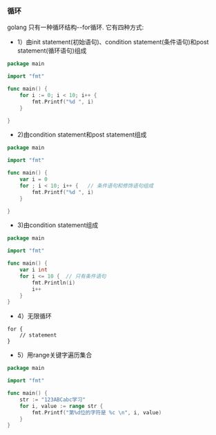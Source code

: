 ### 循环
golang 只有一种循环结构--for循环. 它有四种方式:

* 1）由init statement(初始语句)、condition statement(条件语句)和post statement(循环语句)组成
```go
package main

import "fmt"

func main() {
	for i := 0; i < 10; i++ {
		fmt.Printf("%d ", i)
	}

}
```

* 2)由condition statement和post statement组成
```go
package main

import "fmt"

func main() {
	var i = 0
	for ; i < 10; i++ {   // 条件语句和修饰语句组成
		fmt.Printf("%d ", i)
	}

}
```

* 3)由condition statement组成
```go
package main

import "fmt"

func main() {
	var i int
	for i <= 10 {  // 只有条件语句
		fmt.Println(i)
		i++
	}
}

```

* 4）无限循环
```
for {
    // statement
}
```

* 5）用range关键字遍历集合
```go
package main

import "fmt"

func main() {
	str := "123ABCabc学习"
	for i, value := range str {
		fmt.Printf("第%d位的字符是 %c \n", i, value)
	}
}

```
